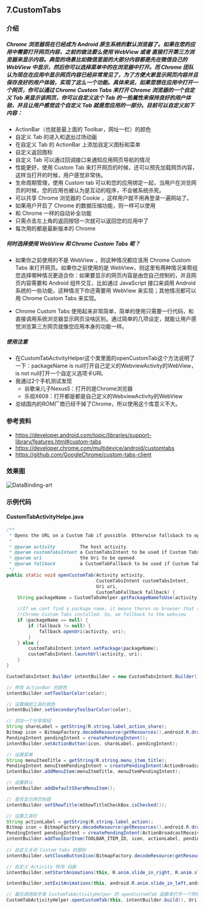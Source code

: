 ## 7.CustomTabs

### 介绍

#####   Chrome 浏览器现在已经成为 Android 原生系统的默认浏览器了。如果在您的应用中需要打开网页内容，之前的做法要么使用 WebView 或者 直接打开第三方浏览器来显示内容。典型的场景比如微信里面的大部分内容都是先在微信自己的 WebView 中显示，然后你可以选择菜单中的在浏览器中打开。而 Chrome 团队认为现在在应用中显示网页内容已经非常常见了，为了方便大家显示网页内容并且保存良好的用户体验，实现了这么一个功能。具体来说，如果您想在应用中打开一个网页，你可以通过 Chrome Custom Tabs 来打开 Chrome 浏览器的一个自定义 Tab 来显示该网页，你可以自定义这个 Tab 的一些属性来保持良好的用户体验，并且让用户感觉这个自定义 Tab 就是您应用的一部分。目前可以自定义如下内容：
* ActionBar（也就是最上面的 Toolbar，网址一栏）的颜色
* 自定义 Tab 的进入和退出过场动画
* 在自定义 Tab 的 ActionBar 上添加自定义图标和菜单
* 自定义返回图标
* 自定义 Tab 可以通过回调接口来通知应用网页导航的情况
* 性能更好，使用 Custom Tab 来打开网页的时候，还可以预先加载网页内容，这样当打开的时候，用户感觉非常快。
* 生命周期管理，使用 Custom tab 可以和您的应用绑定一起，当用户在浏览网页的时候，您的应用也被认为是互动的程序，不会被系统杀死。
* 可以共享 Chrome 浏览器的 Cookie ，这样用户就不用再登录一遍网站了。
* 如果用户开启了 Chrome 的数据压缩功能，则一样可以使用
* 和 Chrome 一样的自动补全功能
* 只需点击左上角的返回按钮一次就可以返回您的应用中了
* 每次用的都是最新版本的 Chrome

##### 何时选择使用 WebView 和 Chrome Custom Tabs 呢？

* 如果你之前使用的不是 WebView ，则这种情况都应该用 Chrome Custom Tabs 来打开网页。如果你之前使用的是 WebView，则这里有两种情况来帮组您选择哪种情况更适合你：如果要显示的网页内容是由您自己控制的，并且网页内容需要和 Android 组件交互，比如通过 JavaScript 接口来调用 Android 系统的一些功能，这种情况下你还需要用 WebView 来实现；其他情况都可以用 Chrome Custom Tabs 来实现。

* Chrome Custom Tabs 使用起来非常简单，简单的使用只需要一行代码，和直接调用系统浏览器显示网页没啥区别。通过简单的几项设定，就能让用户感觉浏览第三方网页就像您应用本身的功能一样。

##### 使用注意
* 在CustomTabActivityHelper这个类里面的openCustomTab这个方法说明了一下：packageName is null打开自己定义的WebviewActivity的WebView，is not null打开一个自定义选项卡URL
* 我通过2个手机测试发现
	* 谷歌亲儿子Nexus5：打开的是Chrome浏览器
	* 乐视X608：打开都是都是自己定义的WebviewActivity的WebView
* 总结国内的ROM厂商已经干掉了Chrome，所以使用这个库意义不大。

### 参考资料
*  <a target="_blank" href="https://developer.android.com/topic/libraries/support-library/features.html#custom-tabs">https://developer.android.com/topic/libraries/support-library/features.html#custom-tabs</a>
*  <a target="_blank" href="https://developer.chrome.com/multidevice/android/customtabs">https://developer.chrome.com/multidevice/android/customtabs</a>
*  <a target="_blank" href="https://github.com/GoogleChrome/custom-tabs-client">https://github.com/GoogleChrome/custom-tabs-client</a>

### 效果图
![DataBinding-art](https://raw.githubusercontent.com/why168/AndroidProjects/master/Art/CustomTabs-art.gif)

### 示例代码

#### CustomTabActivityHelpe.java

```java
/**
 * Opens the URL on a Custom Tab if possible. Otherwise fallsback to opening it on a WebView.
 *
 * @param activity         The host activity.
 * @param customTabsIntent a CustomTabsIntent to be used if Custom Tabs is available.
 * @param uri              the Uri to be opened.
 * @param fallback         a CustomTabFallback to be used if Custom Tabs is not available.
 */
public static void openCustomTab(Activity activity,
                                 CustomTabsIntent customTabsIntent,
                                 Uri uri,
                                 CustomTabFallback fallback) {
    String packageName = CustomTabsHelper.getPackageNameToUse(activity);

    //If we cant find a package name, it means theres no browser that supports
    //Chrome Custom Tabs installed. So, we fallback to the webview
    if (packageName == null) {
        if (fallback != null) {
            fallback.openUri(activity, uri);
        }
    } else {
        customTabsIntent.intent.setPackage(packageName);
        customTabsIntent.launchUrl(activity, uri);
    }
}
```

```java
CustomTabsIntent.Builder intentBuilder = new CustomTabsIntent.Builder();

// 修改 ActionBar 的颜色
intentBuilder.setToolbarColor(color);

// 设置辅助工具栏颜色
intentBuilder.setSecondaryToolbarColor(color);

// 添加一个分享按钮
String shareLabel = getString(R.string.label_action_share);
Bitmap icon = BitmapFactory.decodeResource(getResources(),android.R.drawable.ic_menu_share);
PendingIntent pendingIntent = createPendingIntent();
intentBuilder.setActionButton(icon, shareLabel, pendingIntent);

// 设置菜单
String menuItemTitle = getString(R.string.menu_item_title);
PendingIntent menuItemPendingIntent = createPendingIntent(ActionBroadcastReceiver.ACTION_MENU_ITEM);
intentBuilder.addMenuItem(menuItemTitle, menuItemPendingIntent);

// 设置默认
intentBuilder.addDefaultShareMenuItem();

// 是否显示网页标题
intentBuilder.setShowTitle(mShowTitleCheckBox.isChecked());

// 设置工具栏
String actionLabel = getString(R.string.label_action);
Bitmap icon = BitmapFactory.decodeResource(getResources(),android.R.drawable.ic_menu_share);
PendingIntent pendingIntent = createPendingIntent(ActionBroadcastReceiver.ACTION_TOOLBAR);
intentBuilder.addToolbarItem(TOOLBAR_ITEM_ID, icon, actionLabel, pendingIntent);
             
// 自定义关闭 Custom tabs 的图标
intentBuilder.setCloseButtonIcon(BitmapFactory.decodeResource(getResources(), R.drawable.ic_arrow_back));

// 自定义 Activity 转场 动画
intentBuilder.setStartAnimations(this, R.anim.slide_in_right, R.anim.slide_out_left);

intentBuilder.setExitAnimations(this, android.R.anim.slide_in_left,android.R.anim.slide_out_right);

// 最后调用助手类 CustomTabActivityHelper 的 openCustomTab 函数来打开一个网址
CustomTabActivityHelper.openCustomTab(this, intentBuilder.build(), Uri.parse(url), new WebviewFallback());
```
